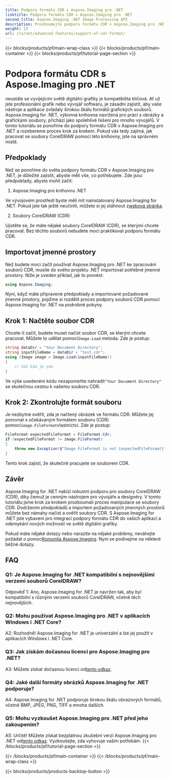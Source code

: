 ```yaml
---
title: Podpora formátu CDR s Aspose.Imaging pro .NET
linktitle: Podpora formátu CDR v Aspose.Imaging pro .NET
second_title: Aspose.Imaging .NET Image Processing API
description: Prozkoumejte podporu formátu CDR v Aspose.Imaging pro .NET. Podrobný průvodce načítáním a ověřováním souborů CorelDRAW. Ideální pro vývojáře a designéry.
weight: 13
url: /cs/net/advanced-features/support-of-cdr-format/
---
```


{{< blocks/products/pf/main-wrap-class >}}
{{< blocks/products/pf/main-container >}}
{{< blocks/products/pf/tutorial-page-section >}}

# Podpora formátu CDR s Aspose.Imaging pro .NET

neustále se vyvíjejícím světě digitální grafiky je kompatibilita klíčová. Ať už jste profesionální grafik nebo vývojář softwaru, je zásadní zajistit, aby vaše nástroje a aplikace zvládaly širokou škálu formátů grafických souborů. Aspose.Imaging for .NET, výkonná knihovna navržená pro práci s obrázky a grafickými soubory, přichází jako spolehlivé řešení pro mnoho vývojářů. V tomto tutoriálu se ponoříme do podpory formátu CDR v Aspose.Imaging pro .NET a rozebereme proces krok za krokem. Pokud vás tedy zajímá, jak pracovat se soubory CorelDRAW pomocí této knihovny, jste na správném místě.

## Předpoklady

Než se ponoříme do světa podpory formátu CDR v Aspose.Imaging pro .NET, je důležité zajistit, abyste měli vše, co potřebujete. Zde jsou předpoklady, abyste mohli začít:

1. Aspose.Imaging pro knihovnu .NET

 Ve vývojovém prostředí byste měli mít nainstalovaný Aspose.Imaging for .NET. Pokud jste tak ještě neučinili, můžete si jej stáhnout z[webová stránka](https://releases.aspose.com/imaging/net/).

2. Soubory CorelDRAW (CDR)

Ujistěte se, že máte nějaké soubory CorelDRAW (CDR), se kterými chcete pracovat. Bez těchto souborů nebudete moci praktikovat podporu formátu CDR.

## Importovat jmenné prostory

Než budete moci začít používat Aspose.Imaging pro .NET ke zpracování souborů CDR, musíte do svého projektu .NET importovat potřebné jmenné prostory. Níže je uveden příklad, jak to provést:

```csharp
using Aspose.Imaging;
```

Nyní, když máte připravené předpoklady a importované požadované jmenné prostory, pojďme si rozdělit proces podpory souborů CDR pomocí Aspose.Imaging for .NET na podrobné pokyny.

## Krok 1: Načtěte soubor CDR

 Chcete-li začít, budete muset načíst soubor CDR, se kterým chcete pracovat. Můžete to udělat pomocí`Image.Load` metoda. Zde je postup:

```csharp
string dataDir = "Your Document Directory";
string inputFileName = dataDir + "test.cdr";
using (Image image = Image.Load(inputFileName))
{
    // Váš kód je zde.
}
```

 Ve výše uvedeném kódu nezapomeňte nahradit`"Your Document Directory"` se skutečnou cestou k vašemu souboru CDR.

## Krok 2: Zkontrolujte formát souboru

 Je nezbytné ověřit, zda je načtený obrázek ve formátu CDR. Můžete jej porovnat s očekávaným formátem souboru (CDR) pomocí`image.FileFormat`vlastnictví. Zde je postup:

```csharp
FileFormat expectedFileFormat = FileFormat.Cdr;
if (expectedFileFormat != image.FileFormat)
{
    throw new Exception($"Image FileFormat is not {expectedFileFormat}");
}
```

Tento krok zajistí, že skutečně pracujete se souborem CDR.

## Závěr

Aspose.Imaging for .NET nabízí robustní podporu pro soubory CorelDRAW (CDR), díky čemuž je cenným nástrojem pro vývojáře a designéry. V tomto tutoriálu jsme krok za krokem prozkoumali proces manipulace se soubory CDR. Dodržením předpokladů a importem požadovaných jmenných prostorů můžete bez námahy načíst a ověřit soubory CDR. S Aspose.Imaging for .NET jste vybaveni pro integraci podpory formátu CDR do vašich aplikací a odemykání nových možností ve světě digitální grafiky.

 Pokud máte nějaké dotazy nebo narazíte na nějaké problémy, neváhejte požádat o pomoc[Komunita Aspose.Imaging](https://forum.aspose.com/). Nyní se podívejme na některé běžné dotazy.

## FAQ

### Q1: Je Aspose.Imaging for .NET kompatibilní s nejnovějšími verzemi souborů CorelDRAW?

Odpověď 1: Ano, Aspose.Imaging for .NET je navržen tak, aby byl kompatibilní s různými verzemi souborů CorelDRAW, včetně těch nejnovějších.

### Q2: Mohu používat Aspose.Imaging pro .NET v aplikacích Windows i .NET Core?

A2: Rozhodně! Aspose.Imaging for .NET je univerzální a lze jej použít v aplikacích Windows i .NET Core.

### Q3: Jak získám dočasnou licenci pro Aspose.Imaging pro .NET?

 A3: Můžete získat dočasnou licenci od[tento odkaz](https://purchase.aspose.com/temporary-license/).

### Q4: Jaké další formáty obrázků Aspose.Imaging for .NET podporuje?

A4: Aspose.Imaging for .NET podporuje širokou škálu obrazových formátů, včetně BMP, JPEG, PNG, TIFF a mnoha dalších.

### Q5: Mohu vyzkoušet Aspose.Imaging pro .NET před jeho zakoupením?

 A5: Určitě! Můžete získat bezplatnou zkušební verzi Aspose.Imaging pro .NET od[tento odkaz](https://releases.aspose.com/). Vyzkoušejte, zda vyhovuje vašim potřebám.
{{< /blocks/products/pf/tutorial-page-section >}}

{{< /blocks/products/pf/main-container >}}
{{< /blocks/products/pf/main-wrap-class >}}

{{< blocks/products/products-backtop-button >}}
